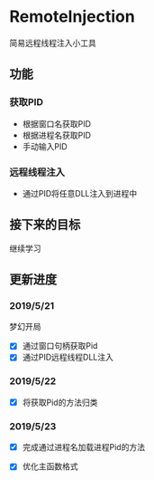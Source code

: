 # RemoteInjection
简易远程线程注入小工具
## 功能
### 获取PID
- 根据窗口名获取PID
- 根据进程名获取PID
- 手动输入PID
### 远程线程注入
- 通过PID将任意DLL注入到进程中

## 接下来的目标

继续学习

## 更新进度
### 2019/5/21
梦幻开局 
- [x] 通过窗口句柄获取Pid
- [x] 通过PID远程线程DLL注入

### 2019/5/22
- [x] 将获取Pid的方法归类

### 2019/5/23

- [x] 完成通过进程名加载进程Pid的方法
- [x] 优化主函数格式

